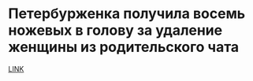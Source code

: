 # Петербурженка получила восемь ножевых в голову за удаление женщины из родительского чата



[LINK](https://varlamov.ru/3306922.html)